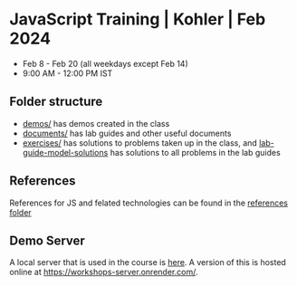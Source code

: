 # JavaScript Training | Kohler | Feb 2024
- Feb 8 - Feb 20 (all weekdays except Feb 14)
- 9:00 AM - 12:00 PM IST

## Folder structure
- [demos/](./demos/) has demos created in the class
- [documents/](./documents/) has lab guides and other useful documents
- [exercises/](./exercises/) has solutions to problems taken up in the class, and [lab-guide-model-solutions](./lab-guide-model-solutions) has solutions to all problems in the lab guides

## References
References for JS and felated technologies can be found in the [references folder](./references/)

## Demo Server
A local server that is used in the course is [here](./workshops-server/). A version of this is hosted online at https://workshops-server.onrender.com/.